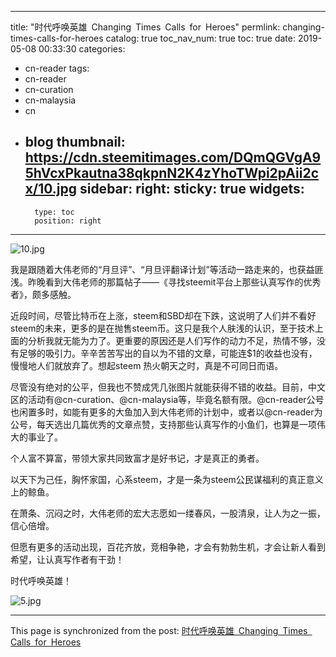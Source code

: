 
---
title: "时代呼唤英雄 Changing Times Calls for Heroes"
permlink: changing-times-calls-for-heroes
catalog: true
toc_nav_num: true
toc: true
date: 2019-05-08 00:33:30
categories:
- cn-reader
tags:
- cn-reader
- cn-curation
- cn-malaysia
- cn
- blog
thumbnail: https://cdn.steemitimages.com/DQmQGVgA95hVcxPkautna38qkpnN2K4zYhoTWpi2pAii2cx/10.jpg
sidebar:
    right:
        sticky: true
widgets:
    -
        type: toc
        position: right
---


![10.jpg](https://cdn.steemitimages.com/DQmQGVgA95hVcxPkautna38qkpnN2K4zYhoTWpi2pAii2cx/10.jpg)

我是跟随着大伟老师的“月旦评”、“月旦评翻译计划”等活动一路走来的，也获益匪浅。昨晚看到大伟老师的那篇帖子——《寻找steemit平台上那些认真写作的优秀者》，颇多感触。

近段时间，尽管比特币在上涨，steem和SBD却在下跌，这说明了人们并不看好steem的未来，更多的是在抛售steem币。这只是我个人肤浅的认识，至于技术上面的分析我就无能为力了。更重要的原因还是人们写作的动力不足，热情不够，没有足够的吸引力。辛辛苦苦写出的自以为不错的文章，可能连$1的收益也没有，慢慢地人们就放弃了。想起steem 热火朝天之时，真是不可同日而语。

尽管没有绝对的公平，但我也不赞成凭几张图片就能获得不错的收益。目前，中文区的活动有@cn-curation、@cn-malaysia等，毕竟名额有限。@cn-reader公号也闲置多时，如能有更多的大鱼加入到大伟老师的计划中，或者以@cn-reader为公号，每天选出几篇优秀的文章点赞，支持那些认真写作的小鱼们，也算是一项伟大的事业了。

个人富不算富，带领大家共同致富才是好书记，才是真正的勇者。

以天下为己任，胸怀家国，心系steem，才是一条为steem公民谋福利的真正意义上的鲸鱼。

在萧条、沉闷之时，大伟老师的宏大志愿如一缕春风，一股清泉，让人为之一振，信心倍增。

但愿有更多的活动出现，百花齐放，竞相争艳，才会有勃勃生机，才会让新人看到希望，让认真写作者有干劲！

时代呼唤英雄！

![5.jpg](https://cdn.steemitimages.com/DQmcWaqdhLs1iiu3RdaEMKqZ3Q5jeP6RkF2nEryR6LMhUTQ/5.jpg)

- - -

This page is synchronized from the post: [时代呼唤英雄 Changing Times Calls for Heroes](https://steemit.com/@bring/changing-times-calls-for-heroes)
